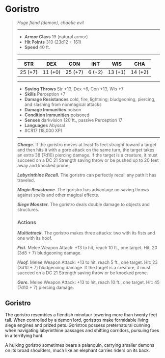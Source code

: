 # Goristro
>*Huge fiend (demon), chaotic evil*
>___
>- **Armor Class** 19 (natural armor)
>- **Hit Points** 310 (23d12 + 161)
>- **Speed** 40 ft.
>___
>|STR|DEX|CON|INT|WIS|CHA|
>|:---:|:---:|:---:|:---:|:---:|:---:|
>|25 (+7)|11 (+0)|25 (+7)|6 (-2)|13 (+1)|14 (+2)|
>___
>- **Saving Throws** Str +13, Dex +6, Con +13, Wis +7
>- **Skills** Perception +7
>- **Damage Resistances** cold, fire, lightning; bludgeoning, piercing, and slashing from nonmagical attacks
>- **Damage Immunities** poison
>- **Condition Immunities** poisoned
>- **Senses** darkvision 120 ft., passive Perception 17
>- **Languages** Abyssal
>- #CR17 (18,000 XP)
>___
>***Charge.*** If the goristro moves at least 15 feet straight toward a target and then hits it with a gore attack on the same turn, the target takes an extra 38 (7d10) piercing damage. If the target is a creature, it must succeed on a DC 21 Strength saving throw or be pushed up to 20 feet away and knocked prone.  
>
>***Labyrinthine Recall.*** The goristro can perfectly recall any path it has traveled.  
>
>***Magic Resistance.*** The goristro has advantage on saving throws against spells and other magical effects.  
>
>***Siege Monster.*** The goristro deals double damage to objects and structures.  
>
>### Actions
>***Multiattack.*** The goristro makes three attacks: two with its fists and one with its hoof.  
>
>***Fist.*** Melee Weapon Attack: +13 to hit, reach 10 ft., one target. Hit: 20 (3d8 + 7) bludgeoning damage.  
>
>***Hoof.*** Melee Weapon Attack: +13 to hit, reach 5 ft., one target. Hit: 23 (3d10 + 7) bludgeoning damage. If the target is a creature, it must succeed on a DC 21 Strength saving throw or be knocked prone.  
>
>***Gore.*** Melee Weapon Attack: +13 to hit, reach 10 ft., one target. Hit: 45 (7d10 + 7) piercing damage.

## Goristro

The goristro resembles a fiendish minotaur towering more than twenty feet tall. When controlled by a demon lord, goristros make formidable living siege engines and prized pets. Goristros possess preternatural cunning when navigating labyrinthine passages and shifting corridors, pursuing foes in a terrifying hunt.

A hulking goristro sometimes bears a palanquin, carrying smaller demons on its broad shoulders, much like an elephant carries riders on its back.